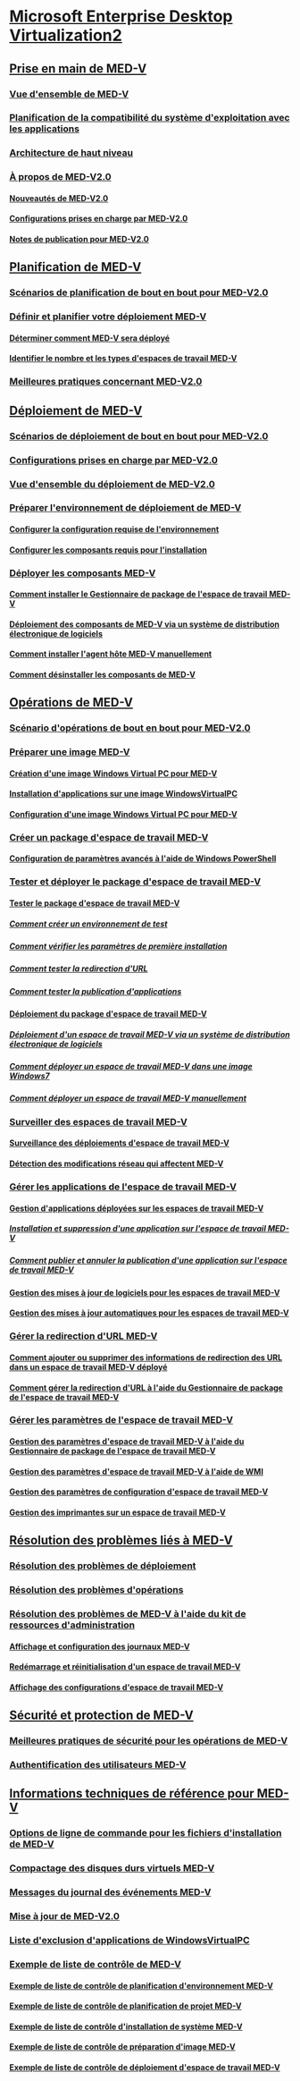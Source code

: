 # [Microsoft Enterprise Desktop Virtualization2](index.md)
## [Prise en main de MED-V](getting-started-with-med-vmedv2.md)
### [Vue d'ensemble de MED-V](overview-of-med-vmedv2.md)
### [Planification de la compatibilité du système d'exploitation avec les applications](planning-for-application-operating-system-compatibility.md)
### [Architecture de haut niveau](high-level-architecturemedv2.md)
### [À propos de MED-V2.0](about-med-v-20.md)
#### [Nouveautés de MED-V2.0](whats-new-in-med-v-20.md)
#### [Configurations prises en charge par MED-V2.0](med-v-20-supported-configurations.md)
#### [Notes de publication pour MED-V2.0](med-v-20-release-notes.md)
## [Planification de MED-V](planning-for-med-v.md)
### [Scénarios de planification de bout en bout pour MED-V2.0](end-to-end-planning-scenario-for-med-v-20.md)
### [Définir et planifier votre déploiement MED-V](define-and-plan-your-med-v-deployment.md)
#### [Déterminer comment MED-V sera déployé](determining-how-med-v-will-be-deployed.md)
#### [Identifier le nombre et les types d'espaces de travail MED-V](identifying-the-number-and-types-of-med-v-workspaces.md)
### [Meilleures pratiques concernant MED-V2.0](med-v-20-best-practices.md)
## [Déploiement de MED-V](deployment-of-med-v.md)
### [Scénarios de déploiement de bout en bout pour MED-V2.0](end-to-end-deployment-scenario-for-med-v-20.md)
### [Configurations prises en charge par MED-V2.0](med-v-20-supported-configurations.md)
### [Vue d'ensemble du déploiement de MED-V2.0](med-v-20-deployment-overview.md)
### [Préparer l'environnement de déploiement de MED-V](prepare-the-deployment-environment-for-med-v.md)
#### [Configurer la configuration requise de l'environnement](configure-environment-prerequisites.md)
#### [Configurer les composants requis pour l'installation](configure-installation-prerequisites.md)
### [Déployer les composants MED-V](deploy-the-med-v-components.md)
#### [Comment installer le Gestionnaire de package de l'espace de travail MED-V](how-to-install-the-med-v-workspace-packager.md)
#### [Déploiement des composants de MED-V via un système de distribution électronique de logiciels](how-to-deploy-the-med-v-components-through-an-electronic-software-distribution-system.md)
#### [Comment installer l'agent hôte MED-V manuellement](how-to-manually-install-the-med-v-host-agent.md)
#### [Comment désinstaller les composants de MED-V](how-to-uninstall-the-med-v-components.md)
## [Opérations de MED-V](operations-for-med-v.md)
### [Scénario d'opérations de bout en bout pour MED-V2.0](end-to-end-operations-scenario-for-med-v-20.md)
### [Préparer une image MED-V](prepare-a-med-v-image.md)
#### [Création d'une image Windows Virtual PC pour MED-V](creating-a-windows-virtual-pc-image-for-med-v.md)
#### [Installation d'applications sur une image WindowsVirtualPC](installing-applications-on-a-windows-virtual-pc-image.md)
#### [Configuration d'une image Windows Virtual PC pour MED-V](configuring-a-windows-virtual-pc-image-for-med-v.md)
### [Créer un package d'espace de travail MED-V](create-a-med-v-workspace-package.md)
#### [Configuration de paramètres avancés à l'aide de Windows PowerShell](configuring-advanced-settings-by-using-windows-powershell.md)
### [Tester et déployer le package d'espace de travail MED-V](test-and-deploy-the-med-v-workspace-package.md)
#### [Tester le package d'espace de travail MED-V](testing-the-med-v-workspace-package.md)
##### [Comment créer un environnement de test](how-to-create-a-test-environment.md)
##### [Comment vérifier les paramètres de première installation](how-to-verify-first-time-setup-settings.md)
##### [Comment tester la redirection d'URL](how-to-test-url-redirection.md)
##### [Comment tester la publication d'applications](how-to-test-application-publishing.md)
#### [Déploiement du package d'espace de travail MED-V](deploying-the-med-v-workspace-package.md)
##### [Déploiement d'un espace de travail MED-V via un système de distribution électronique de logiciels](how-to-deploy-a-med-v-workspace-through-an-electronic-software-distribution-system.md)
##### [Comment déployer un espace de travail MED-V dans une image Windows7](how-to-deploy-a-med-v-workspace-in-a-windows-7-image.md)
##### [Comment déployer un espace de travail MED-V manuellement](how-to-deploy-a-med-v-workspace-manually.md)
### [Surveiller des espaces de travail MED-V](monitor-med-v-workspaces.md)
#### [Surveillance des déploiements d'espace de travail MED-V](monitoring-med-v-workspace-deployments.md)
#### [Détection des modifications réseau qui affectent MED-V](detecting-network-changes-that-affect-med-v.md)
### [Gérer les applications de l'espace de travail MED-V](manage-med-v-workspace-applications.md)
#### [Gestion d'applications déployées sur les espaces de travail MED-V](managing-applications-deployed-to-med-v-workspaces.md)
##### [Installation et suppression d'une application sur l'espace de travail MED-V](installing-and-removing-an-application-on-the-med-v-workspace.md)
##### [Comment publier et annuler la publication d'une application sur l'espace de travail MED-V](how-to-publish-and-unpublish-an-application-on-the-med-v-workspace.md)
#### [Gestion des mises à jour de logiciels pour les espaces de travail MED-V](managing-software-updates-for-med-v-workspaces.md)
#### [Gestion des mises à jour automatiques pour les espaces de travail MED-V](managing-automatic-updates-for-med-v-workspaces.md)
### [Gérer la redirection d'URL MED-V](manage-med-v-url-redirection.md)
#### [Comment ajouter ou supprimer des informations de redirection des URL dans un espace de travail MED-V déployé](how-to-add-or-remove-url-redirection-information-in-a-deployed-med-v-workspace.md)
#### [Comment gérer la redirection d'URL à l'aide du Gestionnaire de package de l'espace de travail MED-V](how-to-manage-url-redirection-by-using-the-med-v-workspace-packager.md)
### [Gérer les paramètres de l'espace de travail MED-V](manage-med-v-workspace-settings.md)
#### [Gestion des paramètres d'espace de travail MED-V à l'aide du Gestionnaire de package de l'espace de travail MED-V](managing-med-v-workspace-settings-by-using-the-med-v-workspace-packager.md)
#### [Gestion des paramètres d'espace de travail MED-V à l'aide de WMI](managing-med-v-workspace-settings-by-using-a-wmi.md)
#### [Gestion des paramètres de configuration d'espace de travail MED-V](managing-med-v-workspace-configuration-settings.md)
#### [Gestion des imprimantes sur un espace de travail MED-V](managing-printers-on-a-med-v-workspace.md)
## [Résolution des problèmes liés à MED-V](troubleshooting-med-vmedv2.md)
### [Résolution des problèmes de déploiement](deployment-troubleshooting.md)
### [Résolution des problèmes d'opérations](operations-troubleshooting-medv2.md)
### [Résolution des problèmes de MED-V à l'aide du kit de ressources d'administration](troubleshooting-med-v-by-using-the-administration-toolkit.md)
#### [Affichage et configuration des journaux MED-V](viewing-and-configuring-med-v-logs.md)
#### [Redémarrage et réinitialisation d'un espace de travail MED-V](restarting-and-resetting-a-med-v-workspace.md)
#### [Affichage des configurations d'espace de travail MED-V](viewing-med-v-workspace-configurations.md)
## [Sécurité et protection de MED-V](security-and-protection-for-med-v.md)
### [Meilleures pratiques de sécurité pour les opérations de MED-V](security-best-practices-for-med-v-operations.md)
### [Authentification des utilisateurs MED-V](authentication-of-med-v-end-users.md)
## [Informations techniques de référence pour MED-V](technical-reference-for-med-v.md)
### [Options de ligne de commande pour les fichiers d'installation de MED-V](command-line-options-for-med-v-installation-files.md)
### [Compactage des disques durs virtuels MED-V](compacting-the-med-v-virtual-hard-disk.md)
### [Messages du journal des événements MED-V](med-v-event-log-messages.md)
### [Mise à jour de MED-V2.0](updating-med-v-20.md)
### [Liste d'exclusion d'applications de WindowsVirtualPC](windows-virtual-pc-application-exclude-list.md)
### [Exemple de liste de contrôle de MED-V](example-med-v-checklists.md)
#### [Exemple de liste de contrôle de planification d'environnement MED-V](example-med-v-environment-planning-checklist.md)
#### [Exemple de liste de contrôle de planification de projet MED-V](example-med-v-project-planning-checklist.md)
#### [Exemple de liste de contrôle d'installation de système MED-V](example-med-v-system-installation-checklist.md)
#### [Exemple de liste de contrôle de préparation d'image MED-V](example-med-v-image-preparation-checklist.md)
#### [Exemple de liste de contrôle de déploiement d'espace de travail MED-V](example-med-v-workspace-deployment-checklist.md)

